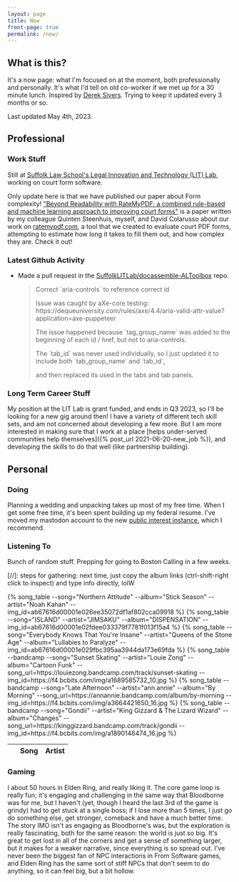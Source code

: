 ```yaml
---
layout: page
title: Now
front-page: true
permalink: /now/
---
```


## What is this?

It's a now page: what I'm focused on at the moment, both professionally and personally.
It's what I'd tell on old co-worker if we met up for a 30 minute lunch.
Inspired by [Derek Sivers](https://sive.rs/nowff).
Trying to keep it updated every 3 months or so.

Last updated May 4th, 2023.

## Professional

### Work Stuff

Still at [Suffolk Law School's Legal Innovation and Technology (LIT) Lab](https://suffolklitlab.org/), working on court form software.

Only update here is that we have published our paper about Form complexity! ["Beyond Readability with RateMyPDF: a combined rule-based and machine learning approach to improving court forms"](https://suffolklitlab.org/docassemble-AssemblyLine-documentation/assets/files/Beyond%20Readability%20with%20RateMyPDF-96e42df12b1b4fce13d6a9c059cd0fbf.pdf) is a paper written by my colleague Quinten Steenhuis, myself, and David Colarusso about our work on [ratemypdf.com](https://ratemypdf.com/), a tool that we created to evaluate court PDF forms, attempting to estimate how long it takes to
fill them out, and how complex they are. Check it out!

### Latest Github Activity

<span id="if-updated"><span>

<script type="text/javascript" src="/assets/js/now.js"></script>

<ul>
<li>
<p><span id="event-title">Made a pull request</span> in the <a id="event-repo" href="https://github.com/SuffolkLITLab/docassemble-ALToolbox">SuffolkLITLab/docassemble-ALToolbox</a> repo.</p>

<blockquote id="event-desc"><p>Correct `aria-controls` to reference correct id</p><p></p><p>Issue was caught by aXe-core testing: https://dequeuniversity.com/rules/axe/4.4/aria-valid-attr-value?application=axe-puppeteer
</p><p>
</p><p>The issue happened because `tag_group_name` was added to the beginning of each id / href, but not to aria-controls.
</p><p>The `tab_id` was never used individually, so I just updated it to include both `tab_group_name` and `tab_id`,
</p><p>and then replaced its used in the tabs and tab panels.</p></blockquote>
</li>
</ul>

### Long Term Career Stuff

My position at the LIT Lab is grant funded, and ends in Q3 2023, so I'll be
looking for a new gig around then! I have a variety of different tech skill sets,
and am not concerned about developing a few more. But I am more interested in making sure
that I work at a place [helps under-served communities help themselves]({% post_url 2021-06-20-new_job %}),
and developing the skills to do that well (like partnership building).

## Personal

### Doing

Planning a wedding and unpacking takes up most of my free time. When I get some free time, it's been spent building up my federal resume. I've moved my mastodon account to the new [public interest instance](https://mastodon.publicinterest.town/@brycew), which I recommend.

### Listening To

Bunch of random stuff. Prepping for going to Boston Calling in a few weeks.

[//]: steps for gathering: next time, just copy the album links (ctrl-shift-right click to inspect) and type info directly, lolW

<table class="listening-to">
  <thead>
    <tr>
      <th>&nbsp;</th>
      <th>Song</th>
      <th>Artist</th>
    </tr>
  </thead>
  <tbody>
    {% song_table --song="Northern Attitude" --album="Stick Season" --artist="Noah Kahan" --img_id=ab67616d00001e026ee35072df1af802cca09918 %}
    {% song_table --song="ISLAND" --artist="JIMSAKU" --album="DISPENSATION" --img_id=ab67616d00001e02fdee033379f7781f013f15a4 %}
    {% song_table --song="Everybody Knows That You're Insane" --artist="Queens of the Stone Age" --album="Lullabies to Paralyze" --img_id=ab67616d00001e029fbc395aa3944da173e69fda %}
    {% song_table --bandcamp --song="Sunset Skating" --artist="Louie Zong" --album="Cartoon Funk" --song_url=https://louiezong.bandcamp.com/track/sunset-skating  --img_id=https://f4.bcbits.com/img/a1689585732_10.jpg %}
    {% song_table --bandcamp --song="Late Afternoon" --artist="ann annie" --album="By Morning" --song_url=https://annannie.bandcamp.com/album/by-morning --img_id=https://f4.bcbits.com/img/a3664421650_16.jpg %}
    {% song_table --bandcamp --song="Gondii" --artist="King Gizzard & The Lizard Wizard" --album="Changes" --song_url=https://kinggizzard.bandcamp.com/track/gondii --img_id=https://f4.bcbits.com/img/a1890146474_16.jpg %}
  </tbody>
</table>

### Gaming

I about 50 hours in Elden Ring, and really liking it. The core game loop is really fun; it's engaging and challenging in the same way that Bloodborne was for me, but I haven't (yet, though I heard the last 3rd of the game is grindy) had to get stuck at a single boss; if I lose more than 5 times, I just go do something else, get stronger, comeback and have a much better time. The story IMO isn't as engaging as Bloodborne's was, but the exploration is really fascinating, both for the same reason: the world is just so big. It's great to get lost in all of the corners and get a sense of something larger, but it makes for a weaker narrative, since everything is so spread out. I've never been the biggest fan of NPC interactions in From Software games, and Elden Ring has the same sort of stiff NPCs that don't seem to do anything, so it can feel big, but a bit hollow.
